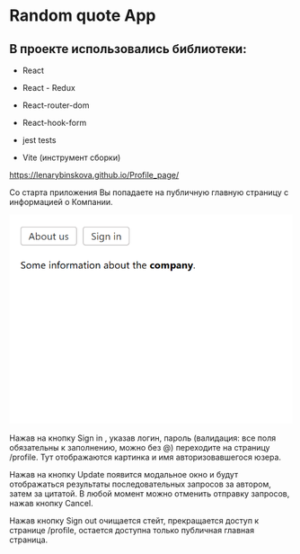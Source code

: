 # Random quote App
## В проекте использовались библиотеки:
- React
- React - Redux
- React-router-dom
- React-hook-form
- jest tests

- Vite (инструмент сборки)

https://lenarybinskova.github.io/Profile_page/

Со старта приложения Вы попадаете на публичную главную страницу с информацией о Компании.

![publicPage](https://github.com/LenaRybinskova/Profile_page/blob/main/publicPage.bmp)

Нажав на кнопку Sign in , указав логин, пароль (валидация: все поля обязательны к заполнению, можно без @) переходите на страницу /profile.
Тут отображаются картинка и имя авторизовавшегося юзера.

Нажав на кнопку Update появится модальное окно и будут отображаться результаты последовательных запросов за автором, затем за цитатой. 
В любой момент можно отменить отправку запросов, нажав кнопку Cancel.

Нажав кнопку Sign out очищается стейт, прекращается доступ к странице /profile, остается доступна только публичная главная страница.



